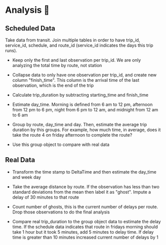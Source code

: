 # Analysis 🚌

## Scheduled Data

Take data from transit. Join multiple tables in order to have trip_id, service_id, schedule, and route_id (service_id indicates the days this trip runs).

* Keep only the first and last observation per trip_id. We are only analyzing the total time by route, not station

* Collapse data to only have one observation per trip_id, and create new column "finish_time". This column is the arrival time of the last observation, which is the end of the trip

* Calculate trip_duration by subtracting starting_time and finish_time

* Estimate day_time. Morning is defined from 6 am to 12 pm, afternoon from 12 pm to 6 pm, night from 6 pm to 12 am, and midnight from 12 am to 6 am

* Group by route, day_time and day. Then, estimate the average trip duration by this groups. For example, how much time, in average, does it take the route 4 on friday afternoon to complete the route?

* Use this group object to compare with real data

## Real Data

* Transform the time stamp to DeltaTime and then estimate the day_time and week day

* Take the average distance by route. If the observation has less than two standard deviations from the mean then label it as "ghost". Impute a delay of 30 minutes to that route

* Count number of ghosts, this is the current number of delays per route. Drop those observations to do the final analysis

* Compare real trip_duration to the group object data to estimate the delay time. If the schedule data indicates that route in fridays morning should take 1 hour but it took 5 minutes, add 5 minutes to delay time. If delay time is greater than 10 minutes increased current number of delays by 1